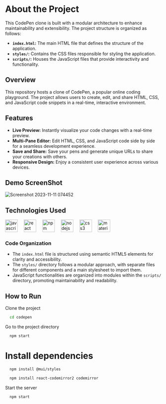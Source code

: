 # About the Project

This CodePen clone is built with a modular architecture to enhance maintainability and extensibility. The project structure is organized as follows:

- **`index.html`:** The main HTML file that defines the structure of the application.
- **`styles/`:** Contains the CSS files responsible for styling the application.
- **`scripts/`:** Houses the JavaScript files that provide interactivity and functionality.

## Overview

This repository hosts a clone of CodePen, a popular online coding playground. The project allows users to create, edit, and share HTML, CSS, and JavaScript code snippets in a real-time, interactive environment.

## Features

- **Live Preview:** Instantly visualize your code changes with a real-time preview.
- **Multi-Pane Editor:** Edit HTML, CSS, and JavaScript code side by side for a seamless development experience.
- **Save and Share:** Save your pens and generate unique URLs to share your creations with others.
- **Responsive Design:** Enjoy a consistent user experience across various devices.
##  Demo ScreenShot
![Screenshot 2023-11-11 074452](https://github.com/DarkRai087/Codepen-clone/assets/101416127/07716c1a-08ca-427c-91c9-febc9140e22a)
## Technologies Used
<div align="left">
  <img src="https://cdn.jsdelivr.net/gh/devicons/devicon/icons/javascript/javascript-original.svg" height="40" alt="javascript logo"  />
  <img width="12" />
  <img src="https://cdn.jsdelivr.net/gh/devicons/devicon/icons/react/react-original.svg" height="40" alt="react logo"  />
  <img width="12" />
  <img src="https://cdn.jsdelivr.net/gh/devicons/devicon/icons/npm/npm-original-wordmark.svg" height="40" alt="npm logo"  />
  <img width="12" />
  <img src="https://cdn.jsdelivr.net/gh/devicons/devicon/icons/nodejs/nodejs-original.svg" height="40" alt="nodejs logo"  />
  <img width="12" />
  <img src="https://cdn.jsdelivr.net/gh/devicons/devicon/icons/css3/css3-original.svg" height="40" alt="css3 logo"  />
  <img width="12" />
  <img src="https://cdn.jsdelivr.net/gh/devicons/devicon/icons/materialui/materialui-original.svg" height="40" alt="materialui logo"  />
</div>

###

### Code Organization

- The `index.html` file is structured using semantic HTML5 elements for clarity and accessibility.
- The `styles/` directory follows a modular approach, with separate files for different components and a main stylesheet to import them.
- JavaScript functionalities are organized into modules within the `scripts/` directory, promoting maintainability and readability.



## How to Run

Clone the project

```bash
  cd codepen
```

Go to the project directory

```bash
  npm start 
```

# Install dependencies

```bash
  npm install @mui/styles
```
```bash
  npm install react-codemirror2 codemirror
```

Start the server

```bash
  npm start 
```

